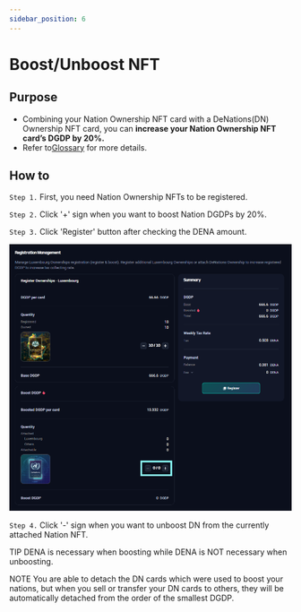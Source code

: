 ```yaml
---
sidebar_position: 6
---
```



# Boost/Unboost NFT

## Purpose

- Combining your Nation Ownership NFT card with a DeNations(DN) Ownership NFT card, you can **increase your Nation Ownership NFT card’s DGDP by 20%.**
- Refer to[Glossary](/docs/guide/Glossary) for more details.

## How to

`Step 1.` First, you need Nation Ownership NFTs to be registered. 

`Step 2.` Click '+' sign when you want to boost Nation DGDPs by 20%.

`Step 3.` Click 'Register' button after checking the DENA amount. 

![boost.png](./assets/boost-unboost-nft/boost.png)

`Step 4.` Click '-' sign when you want to unboost DN from the currently attached Nation NFT.

TIP
DENA is necessary when boosting while DENA is NOT necessary when unboosting.

NOTE
You are able to detach the DN cards which were used to boost your nations, but when you sell or transfer your DN cards to others, they will be automatically detached from the order of the smallest DGDP.